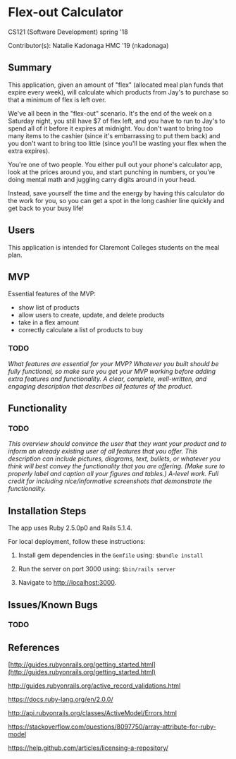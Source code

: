 # Flex-out Calculator

CS121 (Software Development) spring '18

Contributor(s): Natalie Kadonaga HMC '19 (nkadonaga)



## Summary
This application, given an amount of "flex" (allocated meal plan funds that expire every week), will calculate which products from Jay's to purchase so that a minimum of flex is left over. 

We've all been in the "flex-out" scenario. It's the end of the week on a Saturday night, you still have $7 of flex left, and you have to run to Jay's to spend all of it before it expires at midnight. You don't want to bring too many items to the cashier (since it's embarrassing to put them back) and you don't want to bring too little (since you'll be wasting your flex when the extra expires). 

You're one of two people. You either pull out your phone's calculator app, look at the prices around you, and start punching in numbers, or you're doing mental math and juggling carry digits around in your head. 

Instead, save yourself the time and the energy by having this calculator do the work for you, so you can get a spot in the long cashier line quickly and get back to your busy life!

## Users

This application is intended for Claremont Colleges students on the meal plan.

## MVP

Essential features of the MVP:

* show list of products
* allow users to create, update, and delete products
* take in a flex amount
* correctly calculate a list of products to buy

### TODO

*What features are essential for your MVP? Whatever you built should be fully functional, so make sure you get your MVP working before adding extra features and functionality. A clear, complete, well-written, and engaging description that describes all features of the product.*

## Functionality

### TODO

*This overview should convince the user that they want your product and to inform an already existing user of all features that you offer. This description can include pictures, diagrams, text, bullets, or whatever you think will best convey the functionality that you are offering. (Make sure to properly label and caption all your figures and tables.) A-level work. Full credit for including nice/informative screenshots that demonstrate the functionality.*

## Installation Steps
The app uses Ruby 2.5.0p0 and Rails 5.1.4.

For local deployment, follow these instructions:

1. Install gem dependencies in the `Gemfile` using: `$bundle install`

2. Run the server on port 3000 using: `$bin/rails server`

3. Navigate to [http://localhost:3000](http://localhost:3000).

## Issues/Known Bugs

### TODO

## References
[http://guides.rubyonrails.org/getting_started.html](http://guides.rubyonrails.org/getting_started.html)

http://guides.rubyonrails.org/active_record_validations.html

https://docs.ruby-lang.org/en/2.0.0/

http://api.rubyonrails.org/classes/ActiveModel/Errors.html

https://stackoverflow.com/questions/8097750/array-attribute-for-ruby-model

https://help.github.com/articles/licensing-a-repository/